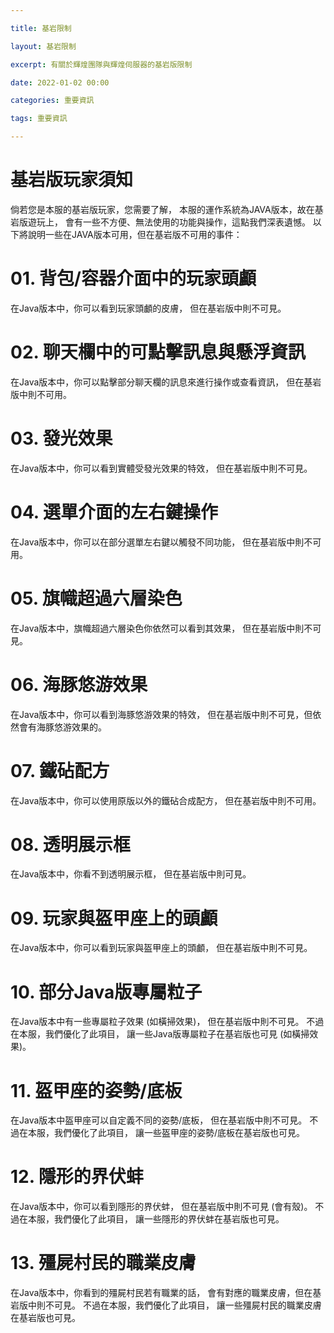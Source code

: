 ```yaml
---

title: 基岩限制

layout: 基岩限制

excerpt: 有關於輝煌團隊與輝煌伺服器的基岩版限制

date: 2022-01-02 00:00

categories: 重要資訊

tags: 重要資訊

---
```


# 基岩版玩家須知

倘若您是本服的基岩版玩家，您需要了解，
本服的運作系統為JAVA版本，故在基岩版遊玩上，
會有一些不方便、無法使用的功能與操作，這點我們深表遺憾。
以下將說明一些在JAVA版本可用，但在基岩版不可用的事件：

# 01. 背包/容器介面中的玩家頭顱
在Java版本中，你可以看到玩家頭顱的皮膚，
但在基岩版中則不可見。

# 02. 聊天欄中的可點擊訊息與懸浮資訊
在Java版本中，你可以點擊部分聊天欄的訊息來進行操作或查看資訊，
但在基岩版中則不可用。

# 03. 發光效果
在Java版本中，你可以看到實體受發光效果的特效，
但在基岩版中則不可見。

# 04. 選單介面的左右鍵操作
在Java版本中，你可以在部分選單左右鍵以觸發不同功能，
但在基岩版中則不可用。

# 05. 旗幟超過六層染色
在Java版本中，旗幟超過六層染色你依然可以看到其效果，
但在基岩版中則不可見。

# 06. 海豚悠游效果
在Java版本中，你可以看到海豚悠游效果的特效，
但在基岩版中則不可見，但依然會有海豚悠游效果的。

# 07. 鐵砧配方
在Java版本中，你可以使用原版以外的鐵砧合成配方，
但在基岩版中則不可用。

# 08. 透明展示框
在Java版本中，你看不到透明展示框，
但在基岩版中則可見。

# 09. 玩家與盔甲座上的頭顱
在Java版本中，你可以看到玩家與盔甲座上的頭顱，
但在基岩版中則不可見。

# 10. 部分Java版專屬粒子
在Java版本中有一些專屬粒子效果 (如橫掃效果)，
但在基岩版中則不可見。
不過在本服，我們優化了此項目，
讓一些Java版專屬粒子在基岩版也可見 (如橫掃效果)。

# 11. 盔甲座的姿勢/底板
在Java版本中盔甲座可以自定義不同的姿勢/底板，
但在基岩版中則不可見。
不過在本服，我們優化了此項目，
讓一些盔甲座的姿勢/底板在基岩版也可見。

# 12. 隱形的界伏蚌
在Java版本中，你可以看到隱形的界伏蚌，
但在基岩版中則不可見 (會有殼)。
不過在本服，我們優化了此項目，
讓一些隱形的界伏蚌在基岩版也可見。

# 13. 殭屍村民的職業皮膚
在Java版本中，你看到的殭屍村民若有職業的話，
會有對應的職業皮膚，但在基岩版中則不可見。
不過在本服，我們優化了此項目，
讓一些殭屍村民的職業皮膚在基岩版也可見。
